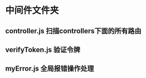 # 中间件文件夹
## controller.js        扫描controllers下面的所有路由
## verifyToken.js       验证令牌
## myError.js           全局报错操作处理